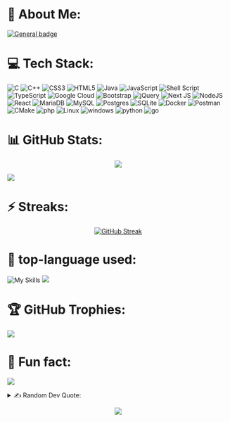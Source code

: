 <!-- About me start-->
# 💫 About Me:
[![General badge](https://img.shields.io/badge/🔭-Exploring_portals_to_infinite_possibilities_in_computer-<COLOR>.svg)](https://shields.io/)
<!-- About me end-->

<!-- tech Stack start-->
# 💻 Tech Stack:
![C](https://img.shields.io/badge/c-%2300599C.svg?style=flat&logo=c&logoColor=white) ![C++](https://img.shields.io/badge/c++-%2300599C.svg?style=flat&logo=c%2B%2B&logoColor=white) ![CSS3](https://img.shields.io/badge/css3-%231572B6.svg?style=flat&logo=css3&logoColor=white) ![HTML5](https://img.shields.io/badge/html5-%23E34F26.svg?style=flat&logo=html5&logoColor=white) ![Java](https://img.shields.io/badge/java-%23ED8B00.svg?style=flat&logo=java&logoColor=white) ![JavaScript](https://img.shields.io/badge/javascript-%23323330.svg?style=flat&logo=javascript&logoColor=%23F7DF1E) ![Shell Script](https://img.shields.io/badge/shell_script-%23121011.svg?style=flat&logo=gnu-bash&logoColor=white) ![TypeScript](https://img.shields.io/badge/typescript-%23007ACC.svg?style=flat&logo=typescript&logoColor=white) ![Google Cloud](https://img.shields.io/badge/Google%20Cloud-%234285F4.svg?style=flat&logo=google-cloud&logoColor=white) ![Bootstrap](https://img.shields.io/badge/bootstrap-%23563D7C.svg?style=flat&logo=bootstrap&logoColor=white) ![jQuery](https://img.shields.io/badge/jquery-%230769AD.svg?style=flat&logo=jquery&logoColor=white) ![Next JS](https://img.shields.io/badge/Next-black?style=flat&logo=next.js&logoColor=white) ![NodeJS](https://img.shields.io/badge/node.js-6DA55F?style=flat&logo=node.js&logoColor=white) ![React](https://img.shields.io/badge/react-%2320232a.svg?style=flat&logo=react&logoColor=%2361DAFB) ![MariaDB](https://img.shields.io/badge/MariaDB-003545?style=flat&logo=mariadb&logoColor=white) ![MySQL](https://img.shields.io/badge/mysql-%2300f.svg?style=flat&logo=mysql&logoColor=white) ![Postgres](https://img.shields.io/badge/postgres-%23316192.svg?style=flat&logo=postgresql&logoColor=white) ![SQLite](https://img.shields.io/badge/sqlite-%2307405e.svg?style=flat&logo=sqlite&logoColor=white) ![Docker](https://img.shields.io/badge/docker-%230db7ed.svg?style=flat&logo=docker&logoColor=white) ![Postman](https://img.shields.io/badge/Postman-FF6C37?style=flat&logo=postman&logoColor=white) ![CMake](https://img.shields.io/badge/CMake-%23008FBA.svg?style=flat&logo=cmake&logoColor=white) ![php](https://img.shields.io/badge/PHP-777BB4?style=flat&logo=php&logoColor=white) ![Linux](https://img.shields.io/badge/Linux-FCC624?style=flat&logo=linux&logoColor=black) ![windows](https://img.shields.io/badge/Windows-0078D6?style=flat&logo=windows&logoColor=white) ![python](https://img.shields.io/badge/Python-3776AB?style=flat&logo=python&logoColor=white) ![go](https://img.shields.io/badge/Go-00ADD8?style=flat&logo=go&logoColor=white)
<!-- tech Stack end-->

<!-- GitHub Stats start-->
# 📊 GitHub Stats:
<div align="center">
  
![](https://github-readme-stats.vercel.app/api?username=Ankush-hegde&rank_icon=percentile&theme=dark&hide_border=true&include_all_commits=true&count_private=true)

</div>

![](https://github-readme-activity-graph-mnex.vercel.app/graph?username=Ankush-Hegde&bg_color=0d1117&color=00FF00&line=32CD32&point=006400&area=true&hide_border=true&hide_title=true)

<!-- GitHub Stats end-->

<!-- Streaks start-->
# ⚡ Streaks:

<div align="center">
  
[![GitHub Streak](https://streak-stats.demolab.com/?user=Ankush-hegde&theme=dark)](https://git.io/streak-stats)

</div>
<!-- Streaks end-->

<!-- top-language used start-->
# 💬 top-language used:
![My Skills](https://skillicons.dev/icons?i=html,css,javascript,golang,python) ![](https://github-readme-stats.vercel.app/api/top-langs/?username=Ankush-hegde&theme=dark&hide_border=true&include_all_commits=true&count_private=true&layout=compact)

<!-- top-language used end-->

<!-- GitHub Trophies start-->
# 🏆 GitHub Trophies:
![](https://github-profile-trophy.vercel.app/?username=Ankush-Hegde&theme=darkhub&no-frame=false&no-bg=false&margin-w=4)
<!-- GitHub Trophies end-->

<!-- Fun fact start-->
# 🎉 Fun fact:

![](https://readme-jokes.vercel.app/api)

<!-- Fun fact end-->

<!-- Random Dev Quote start-->
<details>
<summary> ✍️ Random Dev Quote:</summary>
<div align="center">
  
  ![](https://quotes-github-readme.vercel.app/api?type=horizontal&theme=radical)

</div>
</details>
<!-- Random Dev Quote end-->

<!-- visiters count start-->
<div align="center">
  
[![](https://visitcount.itsvg.in/api?id=Ankush-Hegde&label=Profile%20Views&icon=0&pretty=false)](https://visitcount.itsvg.in)

</div>
<!-- visiters count end>

<!-- try -->
<!--
![](https://github-profile-summary-cards.vercel.app/api/cards/productive-time?username=Ankush-Hegde)
![](https://github-profile-summary-cards.vercel.app/api/cards/stats?username=Ankush-Hegde)
![](https://github-profile-summary-cards.vercel.app/api/cards/profile-details?username=Ankush-Hegde)
![](https://github-profile-summary-cards.vercel.app/api/cards/most-commit-language?username=Ankush-Hegde)
![](https://github-profile-summary-cards.vercel.app/api/cards/repos-per-language?username=Ankush-Hegde)
![](https://readme-typing-svg.herokuapp.com/?lines=hello;typing...;)
![](https://github-contributor-stats.vercel.app/api?username=Ankush-Hegde&limit=5&theme=dark&combine_all_yearly_contributions=true)
-->
<!--
![](https://github-readme-stats.vercel.app/api/top-langs/?username=Ankush-hegde&hide_border=true&include_all_commits=true&count_private=true&layout=compact&theme=theme=dark#gh-dark-mode-only&light#gh-light-mode-only)
//this is to make theam change for light and dark
-->
<!-- try end-->

<!--
**Ankush-Hegde/Ankush-Hegde** is a ✨ _special_ ✨ repository because its `README.md` (this file) appears on your GitHub profile.

Here are some ideas to get you started:

- 🔭 I’m currently working on ...
- 🌱 I’m currently learning ...
- 👯 I’m looking to collaborate on ...
- 🤔 I’m looking for help with ...
- 💬 Ask me about ...
- 📫 How to reach me: ...
- 😄 Pronouns: ...
- ⚡ Fun fact: ...
-->
